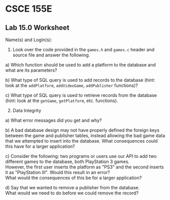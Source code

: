 
# CSCE 155E 
## Lab 15.0 Worksheet

Name(s) and Login(s):



1. Look over the code provided in the `games.h` and `games.c` 
   header and source file and answer the following.

a) Which function should be used to add a platform to the database 
  and what are its parameters?


b) What type of SQL query is used to add records to the database 
  (hint: look at the `addPlatform`, `addVideoGame`, `addPublisher` 
  functions)?


c) What type of SQL query is used to retrieve records from the 
  database (hint: look at the `getGame`, `getPlatform`, etc. functions).


2. Data Integrity

a) What error messages did you get and why?


b) A bad database design may not have properly defined the foreign 
   keys between the game and publisher tables, instead allowing the bad 
   game data that we attempted to insert into the database.  What 
   consequences could this have for a larger application?


c) Consider the following: two programs or users use our API to add 
  two different games to the database, both PlayStation 3 games.  
  However, the first user inserts the platform as "PS3" and the second 
  inserts it as "PlayStation III".  Would this result in an error?  
  What would the consequences of this be for a larger application?


d) Say that we wanted to remove a publisher from the database.  
   What would we need to do before we could remove the record?







